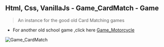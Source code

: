 Html, Css, VanillaJs - Game_CardMatch - Game
---

>An instance for the good old Card Matching games
- For another old school game ,click here [Game_Motorcycle](https://github.com/r4nd3l/Game_Motorcycle)

![Game_CardMatch](https://github.com/r4nd3l/Game_CardMatch/blob/master/img/sample_2.gif)
